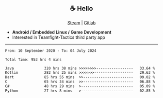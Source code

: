 <h2 align="center"> ☕ Hello </h2>

<p align="center">
  <a href="https://steamcommunity.com/id/Niforances/">Steam</a> |
  <a href="https://gitlab.com/niforances">Gitlab</a>
</p>

 - **Android / Embedded Linux / Game Development**
 - Interested in Teamfight-Tactics third party app

------

<!--START_SECTION:waka-->

```txt
From: 10 September 2020 - To: 04 July 2024

Total Time: 953 hrs 4 mins

Java              320 hrs 38 mins >>>>>>>>-----------------   33.64 %
Kotlin            282 hrs 25 mins >>>>>>>------------------   29.63 %
Dart              85 hrs 55 mins  >>-----------------------   09.02 %
C                 65 hrs 34 mins  >>-----------------------   06.88 %
C#                48 hrs 29 mins  >------------------------   05.09 %
Python            27 hrs 8 mins   >------------------------   02.85 %
```

<!--END_SECTION:waka-->
